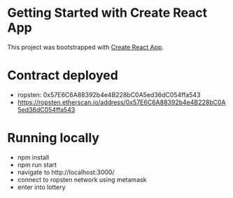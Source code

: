# Getting Started with Create React App

This project was bootstrapped with [Create React App](https://github.com/facebook/create-react-app).

# Contract deployed
- ropsten: 0x57E6C6A88392b4e4B228bC0A5ed36dC054ffa543
- https://ropsten.etherscan.io/address/0x57E6C6A88392b4e4B228bC0A5ed36dC054ffa543

# Running locally
- npm install
- npm run start
- navigate to http://localhost:3000/
- connect to ropsten network using metamask
- enter into lottery